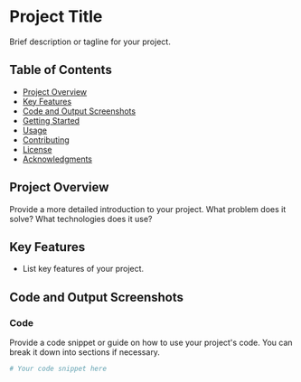 # Project Title

Brief description or tagline for your project.

## Table of Contents

- [Project Overview](#project-overview)
- [Key Features](#key-features)
- [Code and Output Screenshots](#code-and-output-screenshots)
- [Getting Started](#getting-started)
- [Usage](#usage)
- [Contributing](#contributing)
- [License](#license)
- [Acknowledgments](#acknowledgments)

## Project Overview

Provide a more detailed introduction to your project. What problem does it solve? What technologies does it use?

## Key Features

- List key features of your project.

## Code and Output Screenshots

### Code

Provide a code snippet or guide on how to use your project's code. You can break it down into sections if necessary.

```python
# Your code snippet here
